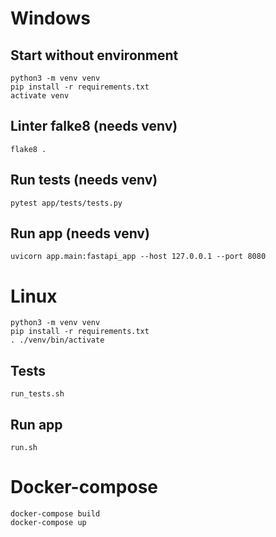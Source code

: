 # Windows

## Start without environment

```
python3 -m venv venv
pip install -r requirements.txt
activate venv
```


## Linter falke8 (needs venv)

```
flake8 .
```

## Run tests (needs venv)

```
pytest app/tests/tests.py
```

## Run app (needs venv)

```
uvicorn app.main:fastapi_app --host 127.0.0.1 --port 8080
```

# Linux

```
python3 -m venv venv
pip install -r requirements.txt
. ./venv/bin/activate

```

## Tests

```
run_tests.sh
```

## Run app

```
run.sh
```

# Docker-compose

```
docker-compose build
docker-compose up
```
